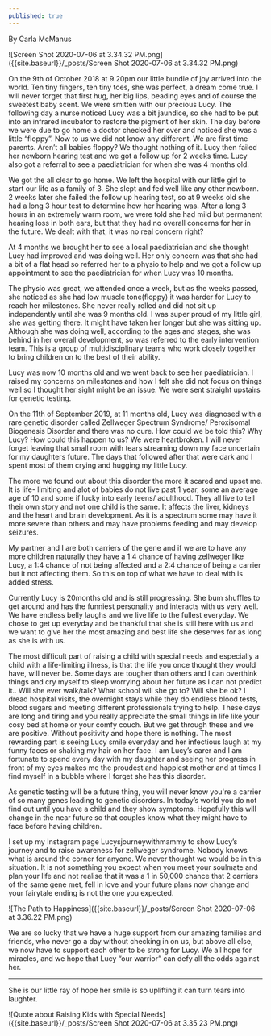 ```yaml
---
published: true
---
```

By Carla McManus

![Screen Shot 2020-07-06 at 3.34.32 PM.png]({{site.baseurl}}/_posts/Screen Shot 2020-07-06 at 3.34.32 PM.png)

On the 9th of October 2018 at 9.20pm our little bundle of joy arrived into the world. Ten tiny fingers, ten tiny toes, she was perfect, a dream come true. I will never forget that first hug, her big lips, beading eyes and of course the sweetest baby scent. We were smitten with our precious Lucy. The following day a nurse noticed Lucy was a bit jaundice, so she had to be put into an infrared incubator to restore the pigment of her skin. The day before we were due to go home a doctor checked her over and noticed she was a little “floppy”. Now to us we did not know any different. We are first time parents. Aren’t all babies floppy? We thought nothing of it. Lucy then failed her newborn hearing test and we got a follow up for 2 weeks time. Lucy also got a referral to see a paediatrician for when she was 4 months old.

We got the all clear to go home. We left the hospital with our little girl to start our life as a family of 3. She slept and fed well like any other newborn. 2 weeks later she failed the follow up hearing test, so at 9 weeks old she had a long 3 hour test to determine how her hearing was. After a long 3 hours in an extremely warm room, we were told she had mild but permanent hearing loss in both ears, but that they had no overall concerns for her in the future.
We dealt with that, it was no real concern right?

At 4 months we brought her to see a local paediatrician and she thought Lucy had improved and was doing well. Her only concern was that she had a bit of a flat head so referred her to a physio to help and we got a follow up appointment to see the paediatrician for when Lucy was 10 months.

The physio was great, we attended once a week, but as the weeks passed, she noticed as she had low muscle tone(floppy) it was harder for Lucy to reach her milestones. She never really rolled and did not sit up independently until she was 9 months old. I was super proud of my little girl, she was getting there. It might have taken her longer but she was sitting up. Although she was doing well, according to the ages and stages, she was behind in her overall development, so was referred to the early intervention team. This is a group of multidisciplinary teams who work closely together to bring children on to the best of their ability.

Lucy was now 10 months old and we went back to see her paediatrician. I raised my concerns on milestones and how I felt she did not focus on things well so I thought her sight might be an issue. We were sent straight upstairs for genetic testing.

On the 11th of September 2019, at 11 months old, Lucy was diagnosed with a rare genetic disorder called Zellweger Spectrum Syndrome/ Peroxisomal Biogenesis Disorder and there was no cure. How could we be told this? Why Lucy? How could this happen to us?
We were heartbroken. I will never forget leaving that small room with tears streaming down my face uncertain for my daughters future.
The days that followed after that were dark and I spent most of them crying and hugging my little Lucy.

The more we found out about this disorder the more it scared and upset me. It is life- limiting and alot of babies do not live past 1 year, some an average age of 10 and some if lucky into early teens/ adulthood. They all live to tell their own story and not one child is the same. It affects the liver, kidneys and the heart and brain development. As it is a spectrum some may have it more severe than others and may have problems feeding and may develop seizures.

My partner and I are both carriers of the gene and if we are to have any more children naturally they have a 1:4 chance of having zellweger like Lucy, a 1:4 chance of not being affected and a 2:4 chance of being a carrier but it not affecting them. So this on top of what we have to deal with is added stress.

Currently Lucy is 20months old and is still progressing. She bum shuffles to get around and has the funniest personality and interacts with us very well. We have endless belly laughs and we live life to the fullest everyday. We chose to get up everyday and be thankful that she is still here with us and we want to give her the most amazing and best life she deserves for as long as she is with us.

The most difficult part of raising a child with special needs and especially a child with a life-limiting illness, is that the life you once thought they would have, will never be. Some days are tougher than others and I can overthink things and cry myself to sleep worrying about her future as I can not predict it.. Will she ever walk/talk? What school will she go to? Will she be ok? I dread hospital visits, the overnight stays while they do endless blood tests, blood sugars and meeting different professionals trying to help. These days are long and tiring and you really appreciate the small things in life like your cosy bed at home or your comfy couch. But we get through these and we are positive. Without positivity and hope there is nothing. The most rewarding part is seeing Lucy smile everyday and her infectious laugh at my funny faces or shaking my hair on her face. I am Lucy’s carer and I am fortunate to spend every day with my daughter and seeing her progress in front of my eyes makes me the proudest and happiest mother and at times I find myself in a bubble where I forget she has this disorder.

As genetic testing will be a future thing, you will never know you're a carrier of so many genes leading to genetic disorders. In today’s world you do not find out until you have a child and they show symptoms. Hopefully this will change in the near future so that couples know what they might have to face before having children.

I set up my Instagram page Lucysjourneywithmammy to show Lucy’s journey and to raise awareness for zellweger syndrome. Nobody knows what is around the corner for anyone. We never thought we would be in this situation. It is not something you expect when you meet
your soulmate and plan your life and not realise that it was a 1 in 50,000 chance that 2 carriers of the same gene met, fell in love and your future plans now change and your fairytale ending is not the one you expected.

![The Path to Happiness]({{site.baseurl}}/_posts/Screen Shot 2020-07-06 at 3.36.22 PM.png)


We are so lucky that we have a huge support from our amazing families and friends, who never go a day without checking in on us, but above all else, we now have to support each other to be strong for Lucy. We all hope for miracles, and we hope that Lucy “our warrior” can defy all the odds against her.

****
She is our little ray of hope her smile is so uplifting it can turn tears into laughter.

![Quote about Raising Kids with Special Needs]({{site.baseurl}}/_posts/Screen Shot 2020-07-06 at 3.35.23 PM.png)
